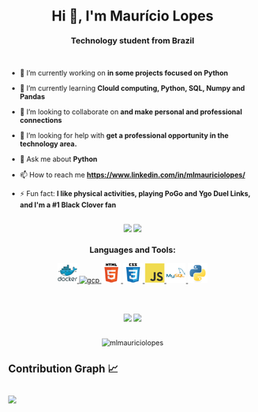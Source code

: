 # 
<h1 align="center">Hi 👋, I'm Maurício Lopes</h1>
<h3 align="center">Technology student from Brazil</h3><br>

- 🔭 I’m currently working on **in some projects focused on Python**

- 🌱 I’m currently learning **Clould computing, Python, SQL, Numpy and Pandas**

- 👯 I’m looking to collaborate on **and make personal and professional connections**

- 🤝 I’m looking for help with **get a professional opportunity in the technology area.**

- 💬 Ask me about **Python**

- 📫 How to reach me **https://www.linkedin.com/in/mlmauriciolopes/**

- ⚡ Fun fact: **I like physical activities, playing PoGo and Ygo Duel Links, and I'm a #1 Black Clover fan**
<br><br>
<div align="center">
  <!--<a href="https://github.com/mlmauriciolopes">-->
  <img height="180em" src="https://github-readme-stats.vercel.app/api?username=mlmauriciolopes&show_icons=true&theme=dark&include_all_commits=true&count_private=true"/>
  <img height="180em" src="https://github-readme-stats.vercel.app/api/top-langs/?username=mlmauriciolopes&layout=compact&langs_count=7&theme=dark"/>
</div>
<!--
<h3 align="center">Connect with me:</h3>
<p align="center">
<a href="https://linkedin.com/in/mauricio lopes da silva" target="blank"><img align="center" src="https://raw.githubusercontent.com/rahuldkjain/github-profile-readme-generator/master/src/images/icons/Social/linked-in-alt.svg" alt="mauricio lopes da silva" height="30" width="40" /></a>
</p>
-->

<h3 align="center">Languages and Tools:</h3>
<p align="center">
  </a> <a href="https://www.docker.com/" target="_blank"> <img src="https://raw.githubusercontent.com/devicons/devicon/master/icons/docker/docker-original-wordmark.svg" alt="docker" width="40" height="40"/> </a> 
  <a href="https://cloud.google.com" target="_blank"> <img src="https://www.vectorlogo.zone/logos/google_cloud/google_cloud-icon.svg" alt="gcp" width="40" height="40"/> </a> 
  <a href="https://www.w3.org/html/" target="_blank"> <img src="https://raw.githubusercontent.com/devicons/devicon/master/icons/html5/html5-original-wordmark.svg" alt="html5" width="40" height="40"/> </a> 
  <a href="https://www.w3schools.com/css/" target="_blank"> <img src="https://raw.githubusercontent.com/devicons/devicon/master/icons/css3/css3-original-wordmark.svg" alt="css3" width="40" height="40"/> 
  <a href="https://developer.mozilla.org/en-US/docs/Web/JavaScript" target="_blank"> <img src="https://raw.githubusercontent.com/devicons/devicon/master/icons/javascript/javascript-original.svg" alt="javascript" width="40" height="40"/> </a> 
  <a href="https://www.mysql.com/" target="_blank"> <img src="https://raw.githubusercontent.com/devicons/devicon/master/icons/mysql/mysql-original-wordmark.svg" alt="mysql" width="40" height="40"/> </a> 
  <a href="https://www.python.org" target="_blank"> <img src="https://raw.githubusercontent.com/devicons/devicon/master/icons/python/python-original.svg" alt="python" width="40" height="40"/> </a> </p><br>
  
  ##
<div align="center">
  <a href = "mailto:mlsilva1990@gmail.com"><img src="https://img.shields.io/badge/-Gmail-%23333?style=for-the-badge&logo=gmail&logoColor=white" target="_blank"></a>
  <a href="https://www.linkedin.com/in/mlmauriciolopes/" target="_blank"><img src="https://img.shields.io/badge/-LinkedIn-%230077B5?style=for-the-badge&logo=linkedin&logoColor=white" target="_blank"></a> 
  </div><br>

<p align="center"> <img src="https://komarev.com/ghpvc/?username=mlmauriciolopes&label=Profile%20views&color=0e75b6&style=flat-square" alt="mlmauriciolopes" /> </p>

## Contribution Graph 📈
<br>
<div>
    <img src="https://activity-graph.herokuapp.com/graph?username=mlmauriciolopes&theme=xcode&area=true" />
</div>
<br/>


<!--

<div align="center"><h1>Olá ! Eu Sou o Maurício Lopes 👋</h1><br><br>
</div>


<div align="center">
  <a href="https://github.com/mlmauriciolopes">
  <img height="180em" src="https://github-readme-stats.vercel.app/api?username=mlmauriciolopes&show_icons=true&theme=dark&include_all_commits=true&count_private=true"/>
  <img height="180em" src="https://github-readme-stats.vercel.app/api/top-langs/?username=mlmauriciolopes&layout=compact&langs_count=7&theme=dark"/>
</div>
  
<div align="center" style="display: inline_block"><br>
  <img align="center" alt="Rafa-Js" height="30" width="40" src="https://raw.githubusercontent.com/devicons/devicon/master/icons/javascript/javascript-plain.svg">
  <img align="center" alt="Rafa-HTML" height="30" width="40" src="https://raw.githubusercontent.com/devicons/devicon/master/icons/html5/html5-original.svg">
  <img align="center" alt="Rafa-CSS" height="30" width="40" src="https://raw.githubusercontent.com/devicons/devicon/master/icons/css3/css3-original.svg">
  <img align="center" alt="Rafa-Python" height="30" width="40" src="https://raw.githubusercontent.com/devicons/devicon/master/icons/python/python-original.svg">
  <img align="center" alt="Rafa-Python" height="30" width="40" src="https://raw.githubusercontent.com/devicons/devicon/master/icons/php/php-original.svg">
</div>
  
##
<div align="center">
  <a href = "mailto:mlsilva1990@gmail.com"><img src="https://img.shields.io/badge/-Gmail-%23333?style=for-the-badge&logo=gmail&logoColor=white" target="_blank"></a>
  <a href="https://www.linkedin.com/in/mlmauriciolopes/" target="_blank"><img src="https://img.shields.io/badge/-LinkedIn-%230077B5?style=for-the-badge&logo=linkedin&logoColor=white" target="_blank"></a> 
  </div>

-->

